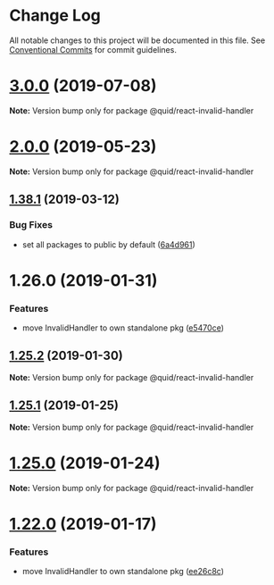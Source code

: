 # Change Log

All notable changes to this project will be documented in this file.
See [Conventional Commits](https://conventionalcommits.org) for commit guidelines.

# [3.0.0](https://github.com/quid/refraction/tree/master/packages/react-invalid-handler/compare/v2.5.0...v3.0.0) (2019-07-08)

**Note:** Version bump only for package @quid/react-invalid-handler





# [2.0.0](https://github.com/quid/refraction/tree/master/packages/react-invalid-handler/compare/v1.40.1...v2.0.0) (2019-05-23)

**Note:** Version bump only for package @quid/react-invalid-handler





## [1.38.1](https://github.com/quid/refraction/tree/master/packages/react-invalid-handler/compare/v1.38.0...v1.38.1) (2019-03-12)


### Bug Fixes

* set all packages to public by default ([6a4d961](https://github.com/quid/refraction/tree/master/packages/react-invalid-handler/commit/6a4d961))





# 1.26.0 (2019-01-31)


### Features

* move InvalidHandler to own standalone pkg ([e5470ce](https://github.com/quid/refraction/tree/master/packages/react-invalid-handler/commit/e5470ce))





## [1.25.2](https://github.com/quid/refraction/tree/master/packages/react-invalid-handler/compare/v1.25.1...v1.25.2) (2019-01-30)

**Note:** Version bump only for package @quid/react-invalid-handler





## [1.25.1](https://github.com/quid/refraction/compare/v1.25.0...v1.25.1) (2019-01-25)

**Note:** Version bump only for package @quid/react-invalid-handler





# [1.25.0](https://github.com/quid/refraction/compare/v1.24.1...v1.25.0) (2019-01-24)

**Note:** Version bump only for package @quid/react-invalid-handler





# [1.22.0](https://github.com/quid/refraction/compare/v1.21.2...v1.22.0) (2019-01-17)


### Features

* move InvalidHandler to own standalone pkg ([ee26c8c](https://github.com/quid/refraction/commit/ee26c8c))
